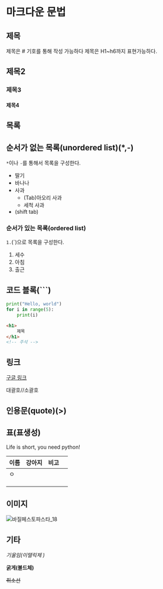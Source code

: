 # 마크다운 문법

## 제목

제목은 # 기호를 통해 작성 가능하다 제목은 H1~h6까지 표현가능하다.

## 제목2

### 제목3

#### 제목4



## 목록

## 순서가 없는 목록(unordered list)(*,-)

`*`이나 `-`를 통해서 목록을 구성한다.

* 딸기
* 바나나
* 사과
  * (Tab)아오리 사과
  * 세척 사과
* (shift tab)

### 순서가 있는 목록(ordered list)

`1.`(`)으로 목록을 구성한다.

1. 세수
2. 아침
3. 출근



## 코드 블록(```)

```python
print("Hello, world")
for i in range(5):
    print(i)
```

```html
<h1>
    제목
</h1>
<!-- 주석 -->

```



## 링크

[구글 링크](https://google.com)

대괄호//소괄호

## 인용문(quote)(>)

> 

## 표(표생성)

Life is short, you need python!

| 이름 | 강아지 | 비고 |      |
| ---- | ------ | ---- | ---- |
| ㅇ   |        |      |      |
|      |        |      |      |
|      |        |      |      |
|      |        |      |      |





## 이미지



![바질페스토파스타_18](%EB%A7%88%ED%81%AC%EB%8B%A4%EC%9A%B4%20%EB%AC%B8%EB%B2%95.assets/%EB%B0%94%EC%A7%88%ED%8E%98%EC%8A%A4%ED%86%A0%ED%8C%8C%EC%8A%A4%ED%83%80_18.jpg)



## 기타

*기울임(이탤릭체 )*

**굵게(볼드체)**

~~취소선~~





 